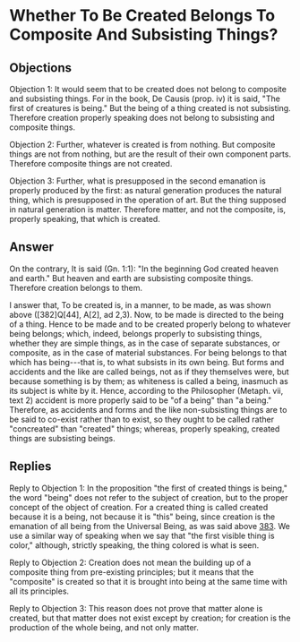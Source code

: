 # Whether To Be Created Belongs To Composite And Subsisting Things?

## Objections

Objection 1: It would seem that to be created does not belong to composite and subsisting things. For in the book, De Causis (prop. iv) it is said, "The first of creatures is being." But the being of a thing created is not subsisting. Therefore creation properly speaking does not belong to subsisting and composite things.

Objection 2: Further, whatever is created is from nothing. But composite things are not from nothing, but are the result of their own component parts. Therefore composite things are not created.

Objection 3: Further, what is presupposed in the second emanation is properly produced by the first: as natural generation produces the natural thing, which is presupposed in the operation of art. But the thing supposed in natural generation is matter. Therefore matter, and not the composite, is, properly speaking, that which is created.

## Answer

On the contrary, It is said (Gn. 1:1): "In the beginning God created heaven and earth." But heaven and earth are subsisting composite things. Therefore creation belongs to them.

I answer that, To be created is, in a manner, to be made, as was shown above ([382]Q[44], A[2], ad 2,3). Now, to be made is directed to the being of a thing. Hence to be made and to be created properly belong to whatever being belongs; which, indeed, belongs properly to subsisting things, whether they are simple things, as in the case of separate substances, or composite, as in the case of material substances. For being belongs to that which has being---that is, to what subsists in its own being. But forms and accidents and the like are called beings, not as if they themselves were, but because something is by them; as whiteness is called a being, inasmuch as its subject is white by it. Hence, according to the Philosopher (Metaph. vii, text 2) accident is more properly said to be "of a being" than "a being." Therefore, as accidents and forms and the like non-subsisting things are to be said to co-exist rather than to exist, so they ought to be called rather "concreated" than "created" things; whereas, properly speaking, created things are subsisting beings.

## Replies

Reply to Objection 1: In the proposition "the first of created things is being," the word "being" does not refer to the subject of creation, but to the proper concept of the object of creation. For a created thing is called created because it is a being, not because it is "this" being, since creation is the emanation of all being from the Universal Being, as was said above [383](A[1]). We use a similar way of speaking when we say that "the first visible thing is color," although, strictly speaking, the thing colored is what is seen.

Reply to Objection 2: Creation does not mean the building up of a composite thing from pre-existing principles; but it means that the "composite" is created so that it is brought into being at the same time with all its principles.

Reply to Objection 3: This reason does not prove that matter alone is created, but that matter does not exist except by creation; for creation is the production of the whole being, and not only matter.